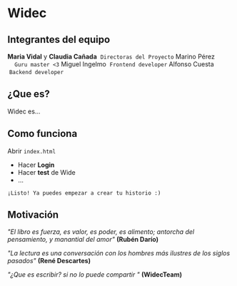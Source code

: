 # Widec


## Integrantes del equipo

**Maria Vidal** y **Claudia Cañada**&nbsp;	```Directoras del Proyecto``` 
Marino Pérez &nbsp;&nbsp;&nbsp;&nbsp;```Guru master <3``` 
Miguel Ingelmo &nbsp;```Frontend developer``` 
Alfonso Cuesta &nbsp;```Backend developer```  	 


## ¿Que es?

Widec es...



## Como funciona

Abrir `index.html`

* Hacer **Login**
* Hacer **test** de Wide
* ...

```
¡Listo! Ya puedes empezar a crear tu historio :)
```


## Motivación

*"El libro es fuerza, es valor, es poder, es alimento; antorcha del pensamiento, y manantial del amor"* **(Rubén Darío)**

*"La lectura es una conversación con los hombres más ilustres de los siglos pasados"* **(René Descartes)**

*"¿Que es escribir? si no lo puede compartir "* **(WidecTeam)**

